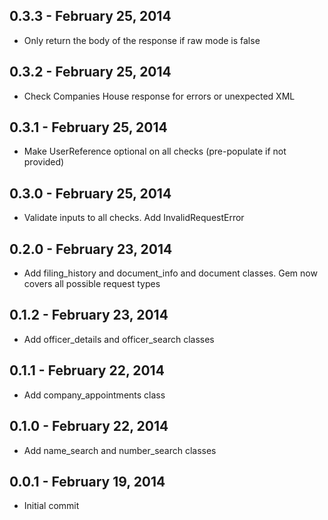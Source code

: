 ## 0.3.3 - February 25, 2014

- Only return the body of the response if raw mode is false

## 0.3.2 - February 25, 2014

- Check Companies House response for errors or unexpected XML

## 0.3.1 - February 25, 2014

- Make UserReference optional on all checks (pre-populate if not provided)

## 0.3.0 - February 25, 2014

- Validate inputs to all checks. Add InvalidRequestError

## 0.2.0 - February 23, 2014

- Add filing_history and document_info and document classes. Gem now covers
  all possible request types

## 0.1.2 - February 23, 2014

- Add officer_details and officer_search classes

## 0.1.1 - February 22, 2014

- Add company_appointments class

## 0.1.0 - February 22, 2014

- Add name_search and number_search classes

## 0.0.1 - February 19, 2014

- Initial commit